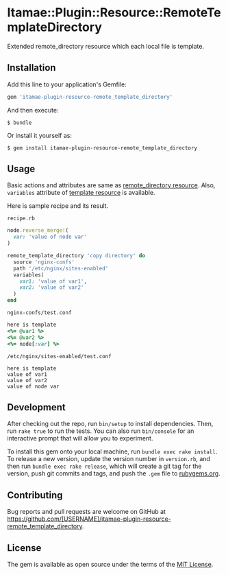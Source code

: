 # Itamae::Plugin::Resource::RemoteTemplateDirectory

Extended remote_directory resource which each local file is template.

## Installation

Add this line to your application's Gemfile:

```ruby
gem 'itamae-plugin-resource-remote_template_directory'
```

And then execute:

    $ bundle

Or install it yourself as:

    $ gem install itamae-plugin-resource-remote_template_directory

## Usage

Basic actions and attributes are same as [remote_directory resource](https://github.com/itamae-kitchen/itamae/wiki/remote_directory-resource).
Also, `variables` attribute of [template resource](https://github.com/itamae-kitchen/itamae/wiki/template-resource) is available.

Here is sample recipe and its result.

`recipe.rb`

```rb
node.reverse_merge!(
  var: 'value of node var'
)

remote_template_directory 'copy directory' do
  source 'nginx-confs'
  path '/etc/nginx/sites-enabled'
  variables(
    var1: 'value of var1',
    var2: 'value of var2'
  )
end
```

`nginx-confs/test.conf`

```rb
here is template
<%= @var1 %>
<%= @var2 %>
<%= node[:var] %>
```

`/etc/nginx/sites-enabled/test.conf`

```
here is template
value of var1
value of var2
value of node var
```

## Development

After checking out the repo, run `bin/setup` to install dependencies. Then, run `rake true` to run the tests. You can also run `bin/console` for an interactive prompt that will allow you to experiment.

To install this gem onto your local machine, run `bundle exec rake install`. To release a new version, update the version number in `version.rb`, and then run `bundle exec rake release`, which will create a git tag for the version, push git commits and tags, and push the `.gem` file to [rubygems.org](https://rubygems.org).

## Contributing

Bug reports and pull requests are welcome on GitHub at https://github.com/[USERNAME]/itamae-plugin-resource-remote_template_directory.

## License

The gem is available as open source under the terms of the [MIT License](http://opensource.org/licenses/MIT).
